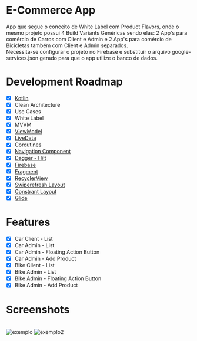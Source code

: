 # E-Commerce App
App que segue o conceito de White Label com Product Flavors, onde o mesmo projeto possui 4 Build Variants Genéricas sendo elas: 2 App's para comércio de Carros com Client e Admin e 2 App's para comércio de Bicicletas também com Client e Admin separados.
<br>Necessita-se configurar o projeto no Firebase e substituir o arquivo google-services.json gerado para que o app utilize o banco de dados.

# Development Roadmap
- [x] [Kotlin](https://kotlinlang.org)
- [x] Clean Architecture
- [x] Use Cases
- [x] White Label
- [x] MVVM
- [x] [ViewModel](https://developer.android.com/topic/libraries/architecture/viewmodel?hl=pt-br)
- [x] [LiveData](https://developer.android.com/topic/libraries/architecture/livedata?hl=pt-br)
- [x] [Coroutines](https://developer.android.com/topic/libraries/architecture/coroutines?hl=pt-br)
- [x] [Navigation Component](https://developer.android.com/guide/navigation/navigation-getting-started)
- [x] [Dagger - Hilt](https://developer.android.com/training/dependency-injection/hilt-android?hl=pt-br)
- [x] [Firebase](https://firebase.google.com/?hl=pt-br)
- [x] [Fragment](https://developer.android.com/guide/fragments)
- [x] [RecyclerView](https://developer.android.com/guide/topics/ui/layout/recyclerview?gclid=CjwKCAiAgbiQBhAHEiwAuQ6BktijAL5zFB3R9jZ8g8fB8mQ3iBRQaOV6jMsYr2l0iGXpuaBu9e4pqBoCWtwQAvD_BwE&gclsrc=aw.ds) 
- [x] [Swiperefresh Layout](https://developer.android.com/jetpack/androidx/releases/swiperefreshlayout?hl=pt-br)
- [x] [Constrant Layout](https://developer.android.com/training/constraint-layout?authuser=1)
- [x] [Glide](https://github.com/bumptech/glide)

# Features
- [x] Car Client - List
- [x] Car Admin - List 
- [x] Car Admin - Floating Action Button
- [x] Car Admin - Add Product 
- [x] Bike Client - List
- [x] Bike Admin - List
- [x] Bike Admin - Floating Action Button
- [x] Bike Admin - Add Product

# Screenshots
<br>![exemplo](https://media0.giphy.com/media/rTPUGZvwbNrJuD5ATM/giphy.gif?cid=790b7611a562d84e303ee9800b6f3f0d76da52c268e18cde&rid=giphy.gif&ct=g)     ![exemplo2](https://media1.giphy.com/media/2ASEplGS47dFy7sBEh/giphy.gif?cid=790b76117cb309920cfac4ba51c45949504d8e0a5685bbde&rid=giphy.gif&ct=g)
